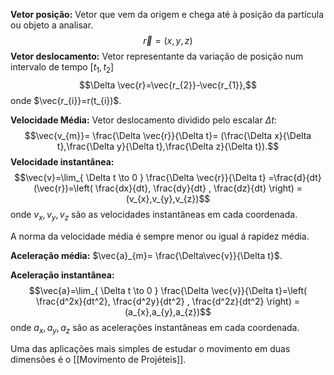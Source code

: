 

**Vetor posição:** Vetor que vem da origem e chega até à posição da partícula ou objeto a analisar.$$\vec{r}=(x,y,z)$$
**Vetor deslocamento:** Vetor representante da variação de posição num intervalo de tempo $[t_{1},t_{2}]$$$\Delta \vec{r}=\vec{r_{2}}-\vec{r_{1}},$$onde $\vec{r_{i}}=r(t_{i})$.

**Velocidade Média:** Vetor deslocamento dividido pelo escalar $\Delta t$:$$\vec{v_{m}}= \frac{\Delta \vec{r}}{\Delta t}= (\frac{\Delta x}{\Delta t},\frac{\Delta y}{\Delta t},\frac{\Delta z}{\Delta t}).$$
**Velocidade instantânea:** $$\vec{v}=\lim_{ \Delta t \to 0 } \frac{\Delta \vec{r}}{\Delta t} =\frac{d}{dt}(\vec{r})=\left( \frac{dx}{dt}, \frac{dy}{dt} , \frac{dz}{dt} \right) =(v_{x},v_{y},v_{z})$$onde $v_{x},v_{y},v_{z}$ são as velocidades instantâneas em cada coordenada.

A norma da velocidade média é sempre menor ou igual á rapidez média.

**Aceleração média:** $\vec{a}_{m}=  \frac{\Delta\vec{v}}{\Delta t}$.

**Aceleração instantânea:** $$\vec{a}=\lim_{ \Delta t \to 0 } \frac{\Delta \vec{v}}{\Delta t}=\left( \frac{d^2x}{dt^2}, \frac{d^2y}{dt^2} , \frac{d^2z}{dt^2} \right) =(a_{x},a_{y},a_{z})$$onde $a_{x},a_{y},a_{z}$ são as acelerações instantâneas em cada coordenada.

Uma das aplicações mais simples de estudar o movimento em duas dimensões é o [[Movimento de Projéteis]].